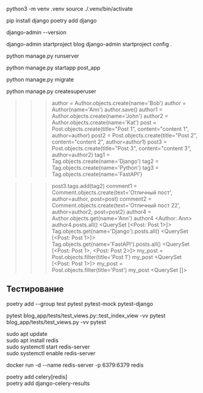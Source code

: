 python3 -m venv .venv
source ./.venv/bin/activate

pip install django
poetry add django

django-admin --version

django-admin startproject blog
django-admin startproject config .

python manage.py runserver

python manage.py startapp post_app


python manage.py migrate

python manage.py createsuperuser


>>> author = Author.objects.create(name='Bob')
>>> author = Author(name='Ann')
>>> author.save()
>>> author1 = Author.objects.create(name='John')
>>> author2 = Author.objects.create(name='Kat')
>>> post = Post.objects.create(title="Post 1", content="content 1", author=author)
>>> post2 = Post.objects.create(title="Post 2", content="content 2", author=author1)
>>> post3 = Post.objects.create(title="Post 3", content="content 3", author=author2)
>>> tag1 = Tag.objects.create(name='Django')
>>> tag2 = Tag.objects.create(name='Python')
>>> tag3 = Tag.objects.create(name='FastAPI')

>>> post3.tags.add(tag2)
>>> comment1 = Comment.objects.create(text='Отличный пост', author=author, post=post)
>>> comment2 = Comment.objects.create(text='Отличный пост 22', author=author2, post=post2)
>>> author4 = Author.objects.get(name='Ann')
>>> author4
<Author: Ann>
>>> author4.posts.all()
<QuerySet [<Post: Post 1>]>
>>> Tag.objects.get(name='Django').posts.all()
<QuerySet [<Post: Post 1>]>
>>> Tag.objects.get(name='FastAPI').posts.all()
<QuerySet [<Post: Post 1>, <Post: Post 2>]>
>>> my_post = Post.objects.filter(title='Post 1')
>>> my_post
<QuerySet [<Post: Post 1>]>
>>> my_post = Post.objects.filter(title='Post')
>>> my_post
<QuerySet []>
> 


## Тестирование  
   
poetry add --group test pytest pytest-mock pytest-django   


pytest blog_app/tests/test_views.py::test_index_view -vv
pytest blog_app/tests/test_views.py -vv
pytest

  
sudo apt update  
sudo apt install redis   
sudo systemctl start redis-server  
sudo systemctl enable redis-server  
  
docker run -d --name redis-server -p 6379:6379 redis  
  
poetry add celery[redis]  
poetry add django-celery-results  
  

